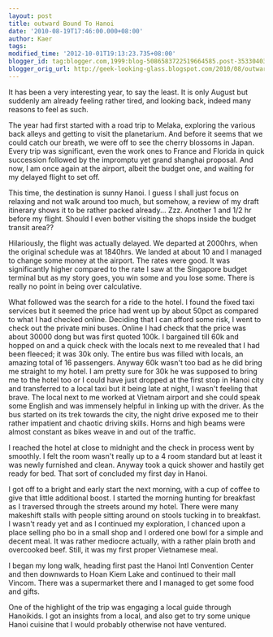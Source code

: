 ```yaml
---
layout: post
title: outward Bound To Hanoi
date: '2010-08-19T17:46:00.000+08:00'
author: Kaer
tags: 
modified_time: '2012-10-01T19:13:23.735+08:00'
blogger_id: tag:blogger.com,1999:blog-5086583722519664585.post-3533040300881043315
blogger_orig_url: http://geek-looking-glass.blogspot.com/2010/08/outward-bound-to-hanoi.html
---
```


It has been a very 
interesting year, to say the least. It is only August but suddenly am already 
feeling rather tired, and looking back, indeed many reasons to feel as such. 

The year had first started with a road trip to Melaka, exploring the various 
back alleys and getting to visit the planetarium. And before it seems that we 
could catch our breath, we were off to see the cherry blossoms in Japan. Every 
trip was significant, even the work ones to France and Florida in quick 
succession followed by the impromptu yet grand shanghai proposal. And now, I 
am once again at the airport, albeit the budget one, and waiting for my 
delayed flight to set off. 

This time, the destination is sunny Hanoi. I guess I shall just focus on relaxing and not walk around too much, but somehow, a review of my draft itinerary shows it to be rather packed already... Zzz. Another 1 and 1/2 hr before my flight. Should I even bother visiting the shops inside the budget transit area?? 
 
Hilariously, the flight was actually delayed. We departed at 2000hrs, when the original schedule was at 1840hrs. We landed at about 10 and I managed to change some money at the airport. The rates were good. It was significantly higher compared to the rate I saw at the Singapore budget terminal but as my story goes, you win some and you lose some. There is really no point in being over calculative. 

What followed was the search for a ride to the hotel. I found the fixed taxi services but it seemed the price had went up by about 50pct as compared to what I had checked online. Deciding that I can afford some risk, I went to check out the private mini buses. Online I had check that the price was about 30000 dong but was first quoted 100k. I bargained till 60k and hopped on and a quick check with the locals next to me revealed that I had been fleeced; it was 30k only. The entire bus was filled with locals, an amazing total of 16 passengers. Anyway 60k wasn't too bad as he did bring me straight to my hotel. I am pretty sure for 30k he was supposed to bring me to the hotel too or I could have just dropped at the first stop in Hanoi city and transferred to a local taxi but it being late at night, I wasn't feeling that brave. The local next to me worked at Vietnam airport and she could speak some English and was immensely helpful in linking up with the driver. As the bus started on its trek towards the city, the night drive exposed me to their rather impatient and chaotic driving skills. Horns and high beams were almost constant as bikes weave in and out of the traffic.

I reached the hotel at close to midnight and the check in process went by smoothly. I felt the room wasn't really up to a 4 room standard but at least it was newly furnished and clean. Anyway took a quick shower and hastily get ready for bed. That sort of concluded my first day in Hanoi.

I got off to a bright and early start the next morning, with a cup of coffee to give that little additional boost. I started the morning hunting for breakfast as I traversed through the streets around my hotel. There were many makeshift stalls with people sitting around on stools tucking in to breakfast. I wasn't ready yet and as I continued my exploration, I chanced upon a place selling pho bo in a small shop and I ordered one bowl for a simple and decent meal. It was rather mediocre actually, with a rather plain broth and overcooked beef. Still, it was my first proper Vietnamese meal.

I began my long walk, heading first past the Hanoi Intl Convention Center and then downwards to Hoan Kiem Lake and continued to their mall Vincom. There was a supermarket there and I managed to get some food and gifts. 

One of the highlight of the trip was engaging a local guide through Hanoikids. I got an insights from a local, and also get to try some unique Hanoi cuisine that I would probably otherwise not have ventured.